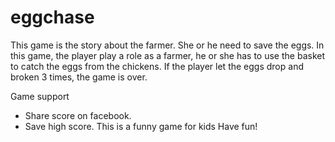 # eggchase
This game is the story about the farmer. She or he need to save the eggs. 
In this game, the player play a role as a farmer, he or she has to use the basket to catch the eggs from the chickens. 
If the player let the eggs drop and broken 3 times, the game is over.

Game support
- Share score on facebook. 
- Save high score.
This is a funny game for kids
Have fun!

